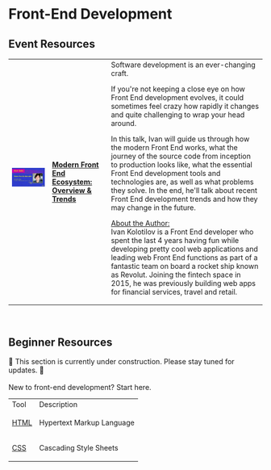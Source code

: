 # Front-End Development


## Event Resources

<table style= "background-color: transparent; border-color: transparent;">
<tbody>

<tr>
<td style="1px solid black" align="left"><img alt="Modern Front End Ecosystem" align="left" src="./images/ivan-kolotilov.png"/>&nbsp</td>

<td colspan="3"><b>

[Modern Front End Ecosystem: Overview & Trends](https://www.youtube.com/watch?v=9jV6URf0I84)</b>
<td>
Software development is an ever-changing craft.

If you're not keeping a close eye on how Front End development evolves, it could sometimes feel crazy how rapidly it changes and quite challenging to wrap your head around.

In this talk, Ivan will guide us through how the modern Front End works, what the journey of the source code from inception to production looks like, what the essential Front End development tools and technologies are, as well as what problems they solve.
In the end, he'll talk about recent Front End development trends and how they may change in the future.

<u>About the Author:</u>
<br>
Ivan Kolotilov is a Front End developer who spent the last 4 years having fun while developing pretty cool web applications and leading web Front End functions as part of a fantastic team on board a rocket ship known as Revolut.
Joining the fintech space in 2015, he was previously building web apps for financial services, travel and retail.

</tbody>
</table>
<br>


## Beginner Resources

🚧 This section is currently under construction. Please stay tuned for updates. 🚧
<br>
<br>
New to front-end development? Start here.

<table style= "background-color: transparent; border-color: transparent;">
<tbody>

<tr>
<td> Tool
<td>Description
</tr>

<tr>
<td>

[HTML](https://www.w3schools.com/html/default.asp)
<td> Hypertext Markup Language
</tr>

<tr>
<td>

[CSS](https://www.w3schools.com/css/css_intro.asp)

<td> Cascading Style Sheets 
</tr>
</tbody>
</table>
